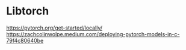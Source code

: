 # Libtorch

https://pytorch.org/get-started/locally/
https://zachcolinwolpe.medium.com/deploying-pytorch-models-in-c-79f4c80640be
